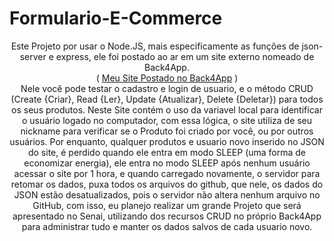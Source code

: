# Formulario-E-Commerce
<p align="center">
Este Projeto por usar o Node.JS, mais especificamente as funções de json-server e express, ele foi postado ao ar em um site externo nomeado de Back4App. <br>
  ( <a href="#" onclick='window.open("https://crudprodutos-nikolaslifesenai.b4a.run/");return false;'>Meu Site Postado no Back4App</a> ) <br>
Nele você pode testar o cadastro e login de usuario, e o método CRUD (Create {Criar}, Read {Ler}, Update {Atualizar}, Delete {Deletar}) para todos os seus produtos.
Neste Site contém o uso da variavel local para identificar o usuário logado no computador, com essa lógica, o site utiliza de seu nickname para verificar se o Produto foi
criado por você, ou por outros usuários. Por enquanto, qualquer produtos e usuario novo inserido no JSON do site, é perdido quando ele entra em modo SLEEP (uma forma de 
economizar energia), ele entra no modo SLEEP após nenhum usuário acessar o site por 1 hora, e quando carregado novamente, o servidor para retomar os dados, puxa todos os 
arquivos do github, que nele, os dados do JSON estão desatualizados, pois o servidor não altera nenhum arquivo no GitHub, com isso, eu planejo realizar um grande Projeto 
que será apresentado no Senai, utilizando dos recursos CRUD no próprio Back4App para administrar tudo e manter os dados salvos de cada usuario novo.
</p>
